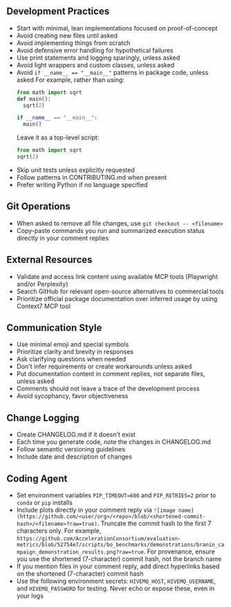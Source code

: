 ## Development Practices

- Start with minimal, lean implementations focused on proof-of-concept
- Avoid creating new files until asked
- Avoid implementing things from scratch
- Avoid defensive error handling for hypothetical failures
- Use print statements and logging sparingly, unless asked
- Avoid light wrappers and custom classes, unless asked
- Avoid `if __name__ == "__main__"` patterns in package code, unless asked
  For example, rather than using:
  ```python
  from math import sqrt
  def main():
    sqrt(2)
  
  if __name__ == "__main__":
    main()
  ```
  Leave it as a top-level script:
  ```python
  from math import sqrt
  sqrt(2)
  ```
- Skip unit tests unless explicitly requested
- Follow patterns in CONTRIBUTING.md when present
- Prefer writing Python if no language specified

## Git Operations

- When asked to remove all file changes, use `git checkout -- <filename>`
- Copy-paste commands you run and summarized execution status directly in your comment replies

## External Resources

- Validate and access link content using available MCP tools (Playwright and/or Perplexity)
- Search GitHub for relevant open-source alternatives to commercial tools
- Prioritize official package documentation over inferred usage by using Context7 MCP tool

## Communication Style

- Use minimal emoji and special symbols
- Prioritize clarity and brevity in responses
- Ask clarifying questions when needed
- Don't infer requirements or create workarounds unless asked
- Put documentation content in comment replies, not separate files, unless asked
- Comments should not leave a trace of the development process
- Avoid sycophancy, favor objectiveness

## Change Logging

- Create CHANGELOG.md if it doesn't exist
- Each time you generate code, note the changes in CHANGELOG.md
- Follow semantic versioning guidelines
- Include date and description of changes

## Coding Agent

- Set environment variables `PIP_TIMEOUT=600` and `PIP_RETRIES=2` prior to `conda` or `pip` installs
- Include plots directly in your comment reply via `![image name](https://github.com/<user/org>/<repo>/blob/<shortened-commit-hash>/<filename>?raw=true)`. Truncate the commit hash to the first 7 characters only. For example, `https://github.com/AccelerationConsortium/evaluation-metrics/blob/52754e7/scripts/bo_benchmarks/demonstrations/branin_campaign_demonstration_results.png?raw=true`. For provenance, ensure you use the shortened (7-character) commit hash, not the branch name
- If you mention files in your comment reply, add direct hyperlinks based on the shortened (7-character) commit hash
- Use the following environment secrets: `HIVEMQ_HOST`, `HIVEMQ_USERNAME`, and `HIVEMQ_PASSWORD` for testing. Never echo or expose these, even in your logs
